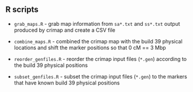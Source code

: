 ## R scripts

- `grab_maps.R` - grab map information from `sa*.txt` and `ss*.txt`
  output produced by crimap and create a CSV file

- `combine_maps.R` - combined the crimap map with the build 39 physical
  locations and shift the marker positions so that 0 cM == 3 Mbp

- `reorder_genfiles.R` - reorder the crimap input files (`*.gen`)
  according to the build 39 physical positions

- `subset_genfiles.R` - subset the crimap input files (`*.gen`) to the
  markers that have known build 39 physical positions
